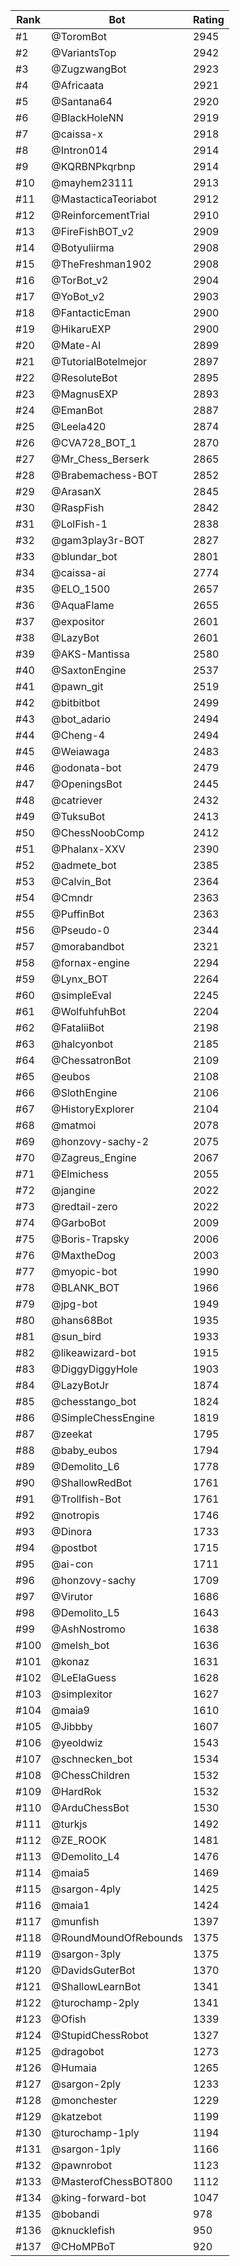 Rank|Bot|Rating
---|---|---
#1|@ToromBot|2945
#2|@VariantsTop|2942
#3|@ZugzwangBot|2923
#4|@Africaata|2921
#5|@Santana64|2920
#6|@BlackHoleNN|2919
#7|@caissa-x|2918
#8|@Intron014|2914
#9|@KQRBNPkqrbnp|2914
#10|@mayhem23111|2913
#11|@MastacticaTeoriabot|2912
#12|@ReinforcementTrial|2910
#13|@FireFishBOT_v2|2909
#14|@Botyuliirma|2908
#15|@TheFreshman1902|2908
#16|@TorBot_v2|2904
#17|@YoBot_v2|2903
#18|@FantacticEman|2900
#19|@HikaruEXP|2900
#20|@Mate-AI|2899
#21|@TutorialBotelmejor|2897
#22|@ResoluteBot|2895
#23|@MagnusEXP|2893
#24|@EmanBot|2887
#25|@Leela420|2874
#26|@CVA728_BOT_1|2870
#27|@Mr_Chess_Berserk|2865
#28|@Brabemachess-BOT|2852
#29|@ArasanX|2845
#30|@RaspFish|2842
#31|@LolFish-1|2838
#32|@gam3play3r-BOT|2827
#33|@blundar_bot|2801
#34|@caissa-ai|2774
#35|@ELO_1500|2657
#36|@AquaFlame|2655
#37|@expositor|2601
#38|@LazyBot|2601
#39|@AKS-Mantissa|2580
#40|@SaxtonEngine|2537
#41|@pawn_git|2519
#42|@bitbitbot|2499
#43|@bot_adario|2494
#44|@Cheng-4|2494
#45|@Weiawaga|2483
#46|@odonata-bot|2479
#47|@OpeningsBot|2445
#48|@catriever|2432
#49|@TuksuBot|2413
#50|@ChessNoobComp|2412
#51|@Phalanx-XXV|2390
#52|@admete_bot|2385
#53|@Calvin_Bot|2364
#54|@Cmndr|2363
#55|@PuffinBot|2363
#56|@Pseudo-0|2344
#57|@morabandbot|2321
#58|@fornax-engine|2294
#59|@Lynx_BOT|2264
#60|@simpleEval|2245
#61|@WolfuhfuhBot|2204
#62|@FataliiBot|2198
#63|@halcyonbot|2185
#64|@ChessatronBot|2109
#65|@eubos|2108
#66|@SlothEngine|2106
#67|@HistoryExplorer|2104
#68|@matmoi|2078
#69|@honzovy-sachy-2|2075
#70|@Zagreus_Engine|2067
#71|@Elmichess|2055
#72|@jangine|2022
#73|@redtail-zero|2022
#74|@GarboBot|2009
#75|@Boris-Trapsky|2006
#76|@MaxtheDog|2003
#77|@myopic-bot|1990
#78|@BLANK_BOT|1966
#79|@jpg-bot|1949
#80|@hans68Bot|1935
#81|@sun_bird|1933
#82|@likeawizard-bot|1915
#83|@DiggyDiggyHole|1903
#84|@LazyBotJr|1874
#85|@chesstango_bot|1824
#86|@SimpleChessEngine|1819
#87|@zeekat|1795
#88|@baby_eubos|1794
#89|@Demolito_L6|1778
#90|@ShallowRedBot|1761
#91|@Trollfish-Bot|1761
#92|@notropis|1746
#93|@Dinora|1733
#94|@postbot|1715
#95|@ai-con|1711
#96|@honzovy-sachy|1709
#97|@Virutor|1686
#98|@Demolito_L5|1643
#99|@AshNostromo|1638
#100|@melsh_bot|1636
#101|@konaz|1631
#102|@LeElaGuess|1628
#103|@simplexitor|1627
#104|@maia9|1610
#105|@Jibbby|1607
#106|@yeoldwiz|1543
#107|@schnecken_bot|1534
#108|@ChessChildren|1532
#109|@HardRok|1532
#110|@ArduChessBot|1530
#111|@turkjs|1492
#112|@ZE_ROOK|1481
#113|@Demolito_L4|1476
#114|@maia5|1469
#115|@sargon-4ply|1425
#116|@maia1|1424
#117|@munfish|1397
#118|@RoundMoundOfRebounds|1375
#119|@sargon-3ply|1375
#120|@DavidsGuterBot|1370
#121|@ShallowLearnBot|1341
#122|@turochamp-2ply|1341
#123|@Ofish|1339
#124|@StupidChessRobot|1327
#125|@dragobot|1273
#126|@Humaia|1265
#127|@sargon-2ply|1233
#128|@monchester|1229
#129|@katzebot|1199
#130|@turochamp-1ply|1194
#131|@sargon-1ply|1166
#132|@pawnrobot|1123
#133|@MasterofChessBOT800|1112
#134|@king-forward-bot|1047
#135|@bobandi|978
#136|@knucklefish|950
#137|@CHoMPBoT|920
